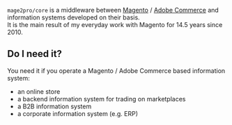 `mage2pro/core` is a middleware between [Magento](https://github.com/magento/magento2) / [Adobe Commerce](https://business.adobe.com/products/magento/magento-commerce.html) and information systems developed on their basis.  
It is the main result of my everyday work with Magento for 14.5 years since 2010.
## Do I need it?
You need it if you operate a Magento / Adobe Commerce based information system: 
- an online store 
- a backend information system for trading on marketplaces
- a B2B information system
- a corporate information system (e.g. ERP)